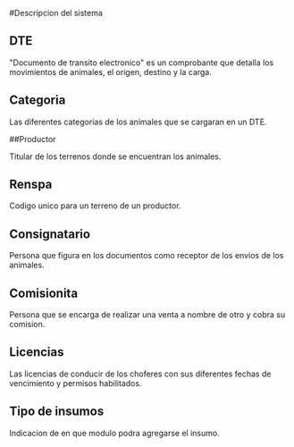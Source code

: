 #Descripcion del sistema

## DTE

"Documento de transito electronico" es un comprobante que detalla los movimientos de animales, el origen, destino y la carga.

## Categoria

Las diferentes categorias de los animales que se cargaran en un DTE.

##Productor

Titular de los terrenos donde se encuentran los animales.

## Renspa

Codigo unico para un terreno de un productor.

## Consignatario

Persona que figura en los documentos como receptor de los envios de los animales.

## Comisionita

Persona que se encarga de realizar una venta a nombre de otro y cobra su comision.

## Licencias

Las licencias de conducir de los choferes con sus diferentes fechas de vencimiento y permisos habilitados.

## Tipo de insumos

Indicacion de en que modulo podra agregarse el insumo.

